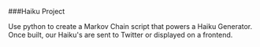 ###Haiku Project

Use python to create a Markov Chain script that powers a Haiku Generator.
Once built, our Haiku's are sent to Twitter or displayed on a frontend.
